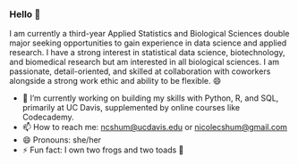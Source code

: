 ### Hello 👋

I am currently a third-year Applied Statistics and Biological Sciences double major seeking opportunities to gain experience in data science and applied research. I have a strong interest in statistical data science, biotechnology, and biomedical research but am interested in all biological sciences. I am passionate, detail-oriented, and skilled at collaboration with coworkers alongside a strong work ethic and ability to be flexible. :smile:

- 🔭 I’m currently working on building my skills with Python, R, and SQL, primarily at UC Davis, supplemented by online courses like Codecademy.
- 📫 How to reach me: ncshum@ucdavis.edu or nicolecshum@gmail.com
- 😄 Pronouns: she/her
- ⚡ Fun fact: I own two frogs and two toads :frog:	

<!--
**nicolecshum/nicolecshum** is a ✨ _special_ ✨ repository because its `README.md` (this file) appears on your GitHub profile.

Here are some ideas to get you started:

- 🔭 I’m currently working on ...
- 🌱 I’m currently learning ...
- 👯 I’m looking to collaborate on ...
- 🤔 I’m looking for help with ...
- 💬 Ask me about ...
- 📫 How to reach me: ...
- 😄 Pronouns: ...
- ⚡ Fun fact: ...
-->

